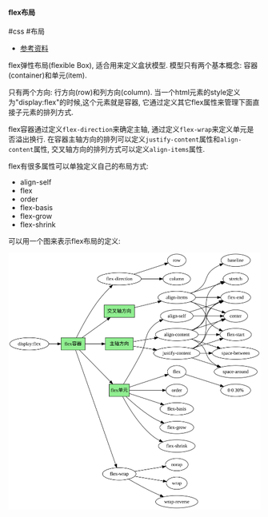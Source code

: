 #### flex布局

#css #布局

- [参考资料](https://zhuanlan.zhihu.com/p/46684565)

flex弹性布局(flexible Box), 适合用来定义盒状模型.  模型只有两个基本概念: 容器(container)和单元(item). 

只有两个方向: 行方向(row)和列方向(column). 当一个html元素的style定义为"display:flex"的时候,这个元素就是容器, 它通过定义其它flex属性来管理下面直接子元素的排列方式. 

flex容器通过定义`flex-direction`来确定主轴, 通过定义`flex-wrap`来定义单元是否溢出换行. 在容器主轴方向的排列可以定义`justify-content`属性和`align-content`属性, 交叉轴方向的排列方式可以定义`align-items`属性.

flex有很多属性可以单独定义自己的布局方式:

- align-self
- flex
- order
- flex-basis
- flex-grow
- flex-shrink

可以用一个图来表示flex布局的定义:

![](flex布局-概况.svg)